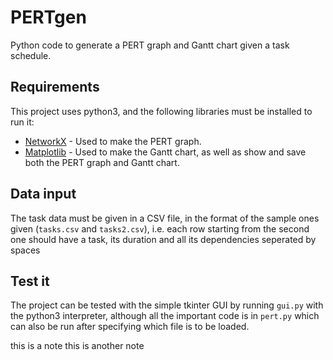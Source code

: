# PERTgen
Python code to generate a PERT graph and Gantt chart given a task schedule.

## Requirements
This project uses python3, and the following libraries must be installed to run it:
* [NetworkX](https://networkx.github.io/) - Used to make the PERT graph.
* [Matplotlib](https://matplotlib.org/) - Used to make the Gantt chart, as well as show and save both the PERT graph and Gantt chart.

## Data input
The task data must be given in a CSV file, in the format of the sample ones given (```tasks.csv``` and ```tasks2.csv```),
i.e. each row starting from the second one should have a task, its duration and all its dependencies seperated by spaces

## Test it
The project can be tested with the simple tkinter GUI by running ```gui.py``` with the python3 interpreter, although all the important code is in ```pert.py``` which can also be run after specifying which file is to be loaded.




this is a note
this is another note
